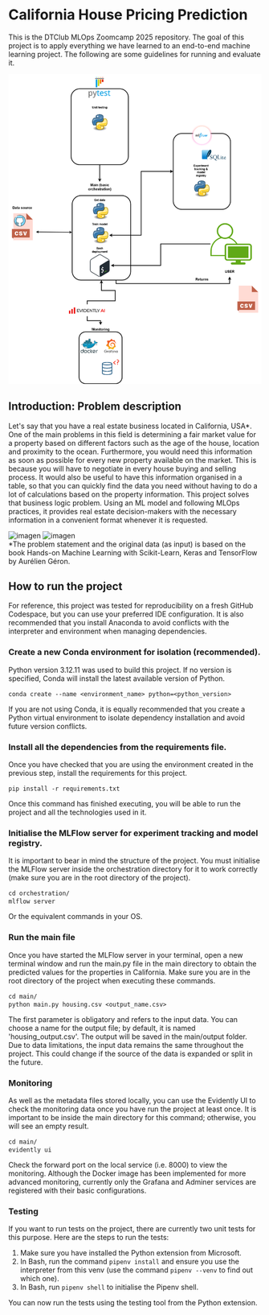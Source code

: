 # California House Pricing Prediction
This is the DTClub MLOps Zoomcamp 2025 repository. The goal of this project is to apply everything we have learned to an end-to-end machine learning project. The following are some guidelines for running and evaluate it.
<div>
  <img src="https://github.com/DanielIramain/forecast-house-pricing-california/blob/main/images/architectural-diagram-mlzoomcamp.png"/>
</div>

## Introduction: Problem description
Let's say that you have a real estate business located in California, USA*. One of the main problems in this field is determining a fair market value for a property based on different factors such as the age of the house, location and proximity to the ocean. 
Furthermore, you would need this information as soon as possible for every new property available on the market. This is because you will have to negotiate in every house buying and selling process. 
It would also be useful to have this information organised in a table, so that you can quickly find the data you need without having to do a lot of calculations based on the property information.
This project solves that business logic problem. Using an ML model and following MLOps practices, it provides real estate decision-makers with the necessary information in a convenient format whenever it is requested.
<div>
  <img width="450" height="450" alt="imagen" src="https://github.com/user-attachments/assets/4f2de027-ac88-4830-9df3-b02c6a0685c3"/>
  <img width="500" height="450" alt="imagen" src="https://github.com/user-attachments/assets/0fb85c8c-c477-4e63-a5f0-4c4c352f0360"/>
</div>
*The problem statement and the original data (as input) is based on the book Hands-on Machine Learning with Scikit-Learn, Keras and TensorFlow by Aurélien Géron.

## How to run the project
For reference, this project was tested for reproducibility on a fresh GitHub Codespace, but you can use your preferred IDE configuration.
It is also recommended that you install Anaconda to avoid conflicts with the interpreter and environment when managing dependencies.
### Create a new Conda environment for isolation (recommended).
Python version 3.12.11 was used to build this project. If no version is specified, Conda will install the latest available version of Python. 
```
conda create --name <environment_name> python=<python_version>
```
If you are not using Conda, it is equally recommended that you create a Python virtual environment to isolate dependency installation and avoid future version conflicts.
### Install all the dependencies from the requirements file.
Once you have checked that you are using the environment created in the previous step, install the requirements for this project.
```
pip install -r requirements.txt
```
Once this command has finished executing, you will be able to run the project and all the technologies used in it.
### Initialise the MLFlow server for experiment tracking and model registry.
It is important to bear in mind the structure of the project. You must initialise the MLFlow server inside the orchestration directory for it to work correctly (make sure you are in the root directory of the project).
```
cd orchestration/
mlflow server
```
Or the equivalent commands in your OS.
### Run the main file
Once you have started the MLFlow server in your terminal, open a new terminal window and run the main.py file in the main directory to obtain the predicted values for the properties in California. Make sure you are in the root directory of the project when executing these commands.
```
cd main/
python main.py housing.csv <output_name.csv>
```
The first parameter is obligatory and refers to the input data. You can choose a name for the output file; by default, it is named 'housing_output.csv'. The output will be saved in the main/output folder. Due to data limitations, the input data remains the same throughout the project. This could change if the source of the data is expanded or split in the future.
### Monitoring
As well as the metadata files stored locally, you can use the Evidently UI to check the monitoring data once you have run the project at least once. It is important to be inside the main directory for this command; otherwise, you will see an empty result.
```
cd main/
evidently ui
```
Check the forward port on the local service (i.e. 8000) to view the monitoring. Although the Docker image has been implemented for more advanced monitoring, currently only the Grafana and Adminer services are registered with their basic configurations.
### Testing
If you want to run tests on the project, there are currently two unit tests for this purpose. Here are the steps to run the tests:
  1. Make sure you have installed the Python extension from Microsoft.
  2. In Bash, run the command `pipenv install` and ensure you use the interpreter from this venv (use the command `pipenv --venv` to find out which one).
  3. In Bash, run `pipenv shell` to initialise the Pipenv shell.

You can now run the tests using the testing tool from the Python extension.
